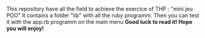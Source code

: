 This repository have all the field to achieve the exercice of THP : "mini jeu POO"
It contains a folder "lib" with all the ruby programm.
Then you can test it with the app.rb programm on the main menu
<strong>Good luck to read it! Hope you will enjoy!</strong>
